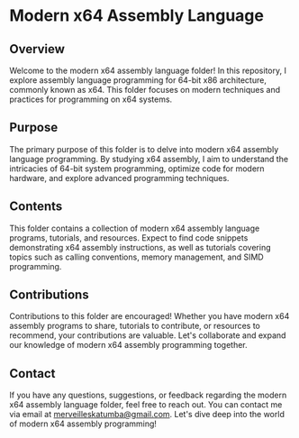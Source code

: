 # Modern x64 Assembly Language

## Overview
Welcome to the modern x64 assembly language folder! In this repository, I explore assembly language programming for 64-bit x86 architecture, commonly known as x64. This folder focuses on modern techniques and practices for programming on x64 systems.

## Purpose
The primary purpose of this folder is to delve into modern x64 assembly language programming. By studying x64 assembly, I aim to understand the intricacies of 64-bit system programming, optimize code for modern hardware, and explore advanced programming techniques.

## Contents
This folder contains a collection of modern x64 assembly language programs, tutorials, and resources. Expect to find code snippets demonstrating x64 assembly instructions, as well as tutorials covering topics such as calling conventions, memory management, and SIMD programming.

## Contributions
Contributions to this folder are encouraged! Whether you have modern x64 assembly programs to share, tutorials to contribute, or resources to recommend, your contributions are valuable. Let's collaborate and expand our knowledge of modern x64 assembly programming together.

## Contact
If you have any questions, suggestions, or feedback regarding the modern x64 assembly language folder, feel free to reach out. You can contact me via email at [merveilleskatumba@gmail.com](mailto:merveilleskatumba@gmail.com). Let's dive deep into the world of modern x64 assembly programming!

